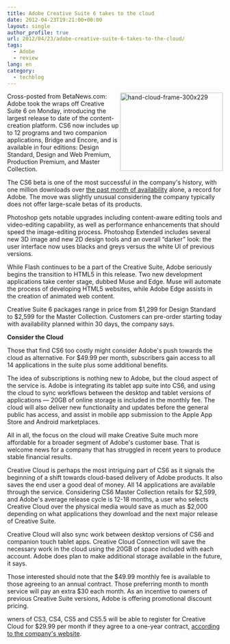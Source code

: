 ```yaml
---
title: Adobe Creative Suite 6 takes to the cloud
date: 2012-04-23T19:21:00+00:00
layout: single
author_profile: true
url: 2012/04/23/adobe-creative-suite-6-takes-to-the-cloud/
tags:
  - Adobe
  - review
lang: en
category: 
  - techblog
---
```

[<img title="hand-cloud-frame-300x229" border="0" alt="hand-cloud-frame-300x229" align="right" src="http://lh3.ggpht.com/-iNPy6kWuucY/T5WksfZo0HI/AAAAAAAAFnw/p7mviOUoawE/hand-cloud-frame-300x229_thumb%25255B1%25255D.jpg?imgmax=800" width="240" height="183" />](http://lh4.ggpht.com/-lsw8U_nxjUY/T5WkqBqKddI/AAAAAAAAFno/hiVl5JK3-eE/s1600-h/hand-cloud-frame-300x229%25255B3%25255D.jpg)Cross-posted from BetaNews.com: Adobe took the wraps off Creative Suite 6 on Monday, introducing the largest release to date of the content-creation platform. CS6 now includes up to 12 programs and two companion applications, Bridge and Encore, and is available in four editions: Design Standard, Design and Web Premium, Production Premium, and Master Collection.

The CS6 beta is one of the most successful in the company's history, with one million downloads over [the past month of availability](http://betanews.com/2012/03/22/adobe-releases-photoshop-cs6-beta-get-it-now/) alone, a record for Adobe. The move was slightly unusual considering the company typically does not offer large-scale betas of its products. 

Photoshop gets notable upgrades including content-aware editing tools and video-editing capability, as well as performance enhancements that should speed the image-editing process. Photoshop Extended includes several new 3D image and new 2D design tools and an overall “darker” look: the user interface now uses blacks and greys versus the white UI of previous versions. 

While Flash continues to be a part of the Creative Suite, Adobe seriously begins the transition to HTML5 in this release. Two new development applications take center stage, dubbed Muse and Edge. Muse will automate the process of developing HTML5 websites, while Adobe Edge assists in the creation of animated web content. 

Creative Suite 6 packages range in price from $1,299 for Design Standard to $2,599 for the Master Collection. Customers can pre-order starting today with availability planned within 30 days, the company says. 

**Consider the Cloud** 

Those that find CS6 too costly might consider Adobe's push towards the cloud as alternative. For $49.99 per month, subscribers gain access to all 14 applications in the suite plus some additional benefits. 

The idea of subscriptions is nothing new to Adobe, but the cloud aspect of the service is. Adobe is integrating its tablet app suite into CS6, and using the cloud to sync workflows between the desktop and tablet versions of applications — 20GB of online storage is included in the monthly fee. The cloud will also deliver new functionality and updates before the general public has access, and assist in mobile app submission to the Apple App Store and Android marketplaces. 

All in all, the focus on the cloud will make Creative Suite much more affordable for a broader segment of Adobe's customer base. That is welcome news for a company that has struggled in recent years to produce stable financial results. 

Creative Cloud is perhaps the most intriguing part of CS6 as it signals the beginning of a shift towards cloud-based delivery of Adobe products. It also saves the end user a good deal of money. All 14 applications are available through the service. Considering CS6 Master Collection retails for $2,599, and Adobe's average release cycle is 12-18 months, a user who selects Creative Cloud over the physical media would save as much as $2,000 depending on what applications they download and the next major release of Creative Suite. 

Creative Cloud will also sync work between desktop versions of CS6 and companion touch tablet apps. Creative Cloud Connection will save the necessary work in the cloud using the 20GB of space included with each account. Adobe does plan to make additional storage available in the future, it says. 

Those interested should note that the $49.99 monthly fee is available to those agreeing to an annual contract. Those preferring month to month service will pay an extra $30 each month. As an incentive to owners of previous Creative Suite versions, Adobe is offering promotional discount pricing. 

wners of CS3, CS4, CS5 and CS5.5 will be able to register for Creative Cloud for $29.99 per month if they agree to a one-year contract, [according to the company's website](https://creativecloud-specialoffer.adobe.com/special-offer/?loc=en_US).